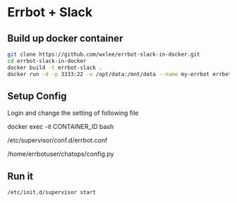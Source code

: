 # Errbot + Slack

## Build up docker container
```bash
git clone https://github.com/wxlee/errbot-slack-in-docker.git
cd errbot-slack-in-docker
docker build -t errbot-slack .
docker run -d -p 3333:22 -v /opt/data:/mnt/data --name my-errbot errbot-slack
```

## Setup Config

Login and change the setting of following file

docker exec -it CONTAINER_ID bash

/etc/supervisor/conf.d/errbot.conf

/home/errbotuser/chatops/config.py


## Run it
```bash
/etc/init.d/supervisor start
```

